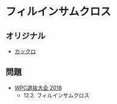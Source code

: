 # フィルインサムクロス

## オリジナル
- [カックロ](kakuro.md)

## 問題
- [WPC選抜大会 2018](../questions/jwpc2018.md)
	- 12.2. フィルインサムクロス
